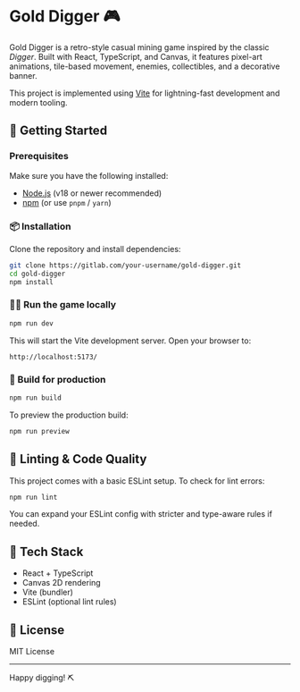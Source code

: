 # Gold Digger 🎮

Gold Digger is a retro-style casual mining game inspired by the classic *Digger*. Built with React, TypeScript, and Canvas, it features pixel-art animations, tile-based movement, enemies, collectibles, and a decorative banner.

This project is implemented using [Vite](https://vitejs.dev/) for lightning-fast development and modern tooling.

## 🚀 Getting Started

### Prerequisites

Make sure you have the following installed:

- [Node.js](https://nodejs.org/) (v18 or newer recommended)
- [npm](https://www.npmjs.com/) (or use `pnpm` / `yarn`)

### 📦 Installation

Clone the repository and install dependencies:

```bash
git clone https://gitlab.com/your-username/gold-digger.git
cd gold-digger
npm install
```

### 🏃‍♂️ Run the game locally

```bash
npm run dev
```

This will start the Vite development server. Open your browser to:

```
http://localhost:5173/
```

### 🔨 Build for production

```bash
npm run build
```

To preview the production build:

```bash
npm run preview
```

## 🧪 Linting & Code Quality

This project comes with a basic ESLint setup. To check for lint errors:

```bash
npm run lint
```

You can expand your ESLint config with stricter and type-aware rules if needed.

## 🧩 Tech Stack

- React + TypeScript
- Canvas 2D rendering
- Vite (bundler)
- ESLint (optional lint rules)

## 📝 License

MIT License

---
Happy digging! ⛏️
